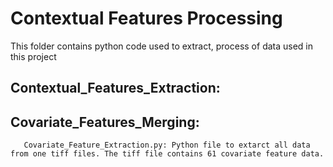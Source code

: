# Contextual Features Processing

This folder contains python code used to extract, process of data used in this project

## Contextual_Features_Extraction:

     
## Covariate_Features_Merging:

       Covariate_Feature_Extraction.py: Python file to extarct all data from one tiff files. The tiff file contains 61 covariate feature data.



